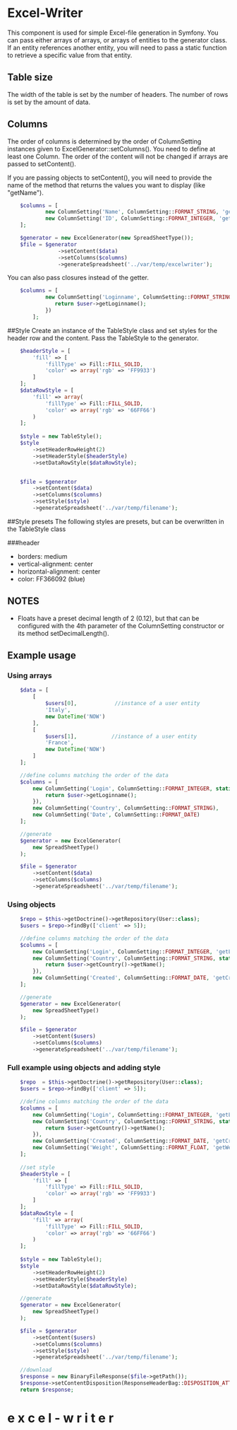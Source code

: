 # Excel-Writer
This component is used for simple Excel-file generation in Symfony. You can pass either arrays of arrays, or arrays of entities to the generator class. If an entity references another entity, you will need to pass a static function to retrieve a specific value from that entity.

## Table size
The width of the table is set by the number of headers. The number of rows is set by the amount of data.

## Columns
The order of columns is determined by the order of ColumnSetting instances given to ExcelGenerator::setColumns().
You need to define at least one Column.
The order of the content will not be changed if arrays are passed to setContent().

If you are passing objects to setContent(), you will need to provide the name of the method that returns
the values you want to display (like "getName").
```php
    $columns = [
            new ColumnSetting('Name', ColumnSetting::FORMAT_STRING, 'getName'),
            new ColumnSetting('ID', ColumnSetting::FORMAT_INTEGER, 'getId'),
    ];

    $generator = new ExcelGenerator(new SpreadSheetType());
    $file = $generator
                ->setContent($data)
                ->setColumns($columns)
                ->generateSpreadsheet('../var/temp/excelwriter');
```

You can also pass closures instead of the getter.
```php
    $columns = [
            new ColumnSetting('Loginname', ColumnSetting::FORMAT_STRING, static function($user) {
               return $user->getLoginname();
            })
        ];
```

##Style
Create an instance of the TableStyle class and set styles for the header row and the content. Pass the TableStyle to the generator.
```php
    $headerStyle = [
        'fill' => [
            'fillType' => Fill::FILL_SOLID,
            'color' => array('rgb' => 'FF9933')
        ]
    ];
    $dataRowStyle = [
        'fill' => array(
            'fillType' => Fill::FILL_SOLID,
            'color' => array('rgb' => '66FF66')
        )
    ];
    
    $style = new TableStyle();
    $style
        ->setHeaderRowHeight(2)
        ->setHeaderStyle($headerStyle)
        ->setDataRowStyle($dataRowStyle);


    $file = $generator
        ->setContent($data)
        ->setColumns($columns)
        ->setStyle($style)
        ->generateSpreadsheet('../var/temp/filename');
```



##Style presets
The following styles are presets, but can be overwritten in the TableStyle class

###header
- borders: medium
- vertical-alignment: center
- horizontal-alignment: center
- color: FF366092 (blue)

## NOTES
* Floats have a preset decimal length of 2 (0.12), but that can be configured with the 4th parameter of the ColumnSetting constructor or its method setDecimalLength().


## Example usage

### Using arrays
```php
    $data = [
        [
            $users[0],            //instance of a user entity
            'Italy',
            new DateTime('NOW')
        ],
        [
            $users[1],           //instance of a user entity
            'France',
            new DateTime('NOW')
        ]
    ];

    //define columns matching the order of the data
    $columns = [
        new ColumnSetting('Login', ColumnSetting::FORMAT_INTEGER, static function($user) {
            return $user->getLoginname();
        }),
        new ColumnSetting('Country', ColumnSetting::FORMAT_STRING),
        new ColumnSetting('Date', ColumnSetting::FORMAT_DATE)
    ];

    //generate
    $generator = new ExcelGenerator(
        new SpreadSheetType()
    );

    $file = $generator
        ->setContent($data)
        ->setColumns($columns)
        ->generateSpreadsheet('../var/temp/filename');
```

### Using objects

```php
    $repo = $this->getDoctrine()->getRepository(User::class);
    $users = $repo->findBy(['client' => 5]);

    //define columns matching the order of the data
    $columns = [
        new ColumnSetting('Login', ColumnSetting::FORMAT_INTEGER, 'getLoginName'),
        new ColumnSetting('Country', ColumnSetting::FORMAT_STRING, static function($user) {
            return $user->getCountry()->getName();
        }),
        new ColumnSetting('Created', ColumnSetting::FORMAT_DATE, 'getCreated')
    ];

    //generate
    $generator = new ExcelGenerator(
        new SpreadSheetType()
    );

    $file = $generator
        ->setContent($users)
        ->setColumns($columns)
        ->generateSpreadsheet('../var/temp/filename');
```

### Full example using objects and adding style
```php
    $repo  = $this->getDoctrine()->getRepository(User::class);
    $users = $repo->findBy(['client' => 5]);

    //define columns matching the order of the data
    $columns = [
        new ColumnSetting('Login', ColumnSetting::FORMAT_INTEGER, 'getLoginName'),
        new ColumnSetting('Country', ColumnSetting::FORMAT_STRING, static function($user) {
            return $user->getCountry()->getName();
        }),
        new ColumnSetting('Created', ColumnSetting::FORMAT_DATE, 'getCreated'),
        new ColumnSetting('Weight', ColumnSetting::FORMAT_FLOAT, 'getWeight', 2)
    ];
    
    //set style
    $headerStyle = [
        'fill' => [
            'fillType' => Fill::FILL_SOLID,
            'color' => array('rgb' => 'FF9933')
        ]
    ];
    $dataRowStyle = [
        'fill' => array(
            'fillType' => Fill::FILL_SOLID,
            'color' => array('rgb' => '66FF66')
        )
    ];
    
    $style = new TableStyle();
    $style
        ->setHeaderRowHeight(2)
        ->setHeaderStyle($headerStyle)
        ->setDataRowStyle($dataRowStyle);

    //generate
    $generator = new ExcelGenerator(
        new SpreadSheetType()
    );

    $file = $generator
        ->setContent($users)
        ->setColumns($columns)
        ->setStyle($style)
        ->generateSpreadsheet('../var/temp/filename');

    //download
    $response = new BinaryFileResponse($file->getPath());
    $response->setContentDisposition(ResponseHeaderBag::DISPOSITION_ATTACHMENT);
    return $response;
```
#   e x c e l - w r i t e r
